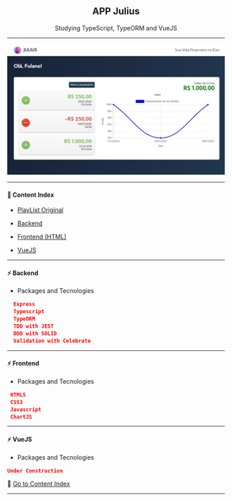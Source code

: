 <h2 align="center">APP Julius</h2>
<p align="center">Studying TypeScript, TypeORM and VueJS</p>

---

![Julius](https://github.com/lipex360x/julius/blob/master/frontend/html/img/julius2.jpg)

---

#### :bookmark_tabs: Content Index
- [PlayList Original](https://www.youtube.com/watch?v=tCVU2l89qz0&list=PL370TvW48yBthGQ8SetNVwO8dc-DYKzoq&ab_channel=SidneySousae)

- [Backend](https://github.com/lipex360x/julius/tree/master/backend)

- [Frontend (HTML)](https://github.com/lipex360x/julius/tree/master/frontend/html)

- [VueJS](#)

---

#### :zap: Backend

* Packages and Tecnologies
```json
  Express
  Typescript
  TypeORM
  TDD with JEST
  DDD with SOLID
  Validation with Celebrate
```

---
#### :zap: Frontend

* Packages and Tecnologies
```json
 HTML5
 CSS3
 Javascript
 ChartJS
```
---

#### :zap: VueJS

* Packages and Tecnologies
```json
Under Construction
```

:bookmark_tabs: [Go to Content Index](#bookmark_tabs-content-index)

---